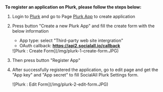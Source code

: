 __To register an application on Plurk, please follow the steps below:__

1. Login to [Plurk](http://www.plurk.com/) and go to Page [Plurk App](http://www.plurk.com/PlurkApp) to create application
2. Press button "Create a new Plurk App" and fill the create form with the below information
    * App type: select "Third-party web site intergration"
    * OAuth callback: __https://api2.socialall.io/callback__
    
    <div class="soclall-br"></div>
    ![Plurk : Create Form](/img/plurk-1-create-form.JPG)
    <div class="soclall-br"></div>
    
3. Then press button "Register App"
4. After successfully registered the application, go to edit page and get the "App key" and "App secret" to fill SocialAll Plurk Settings form.
    <div class="soclall-br"></div>
    ![Plurk : Edit Form](/img/plurk-2-edit-form.JPG)
    <div class="soclall-br"></div>